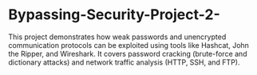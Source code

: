 # Bypassing-Security-Project-2-
This project demonstrates how weak passwords and unencrypted communication protocols can be exploited using tools like Hashcat, John the Ripper, and Wireshark. It covers password cracking (brute-force and dictionary attacks) and network traffic analysis (HTTP, SSH, and FTP).
